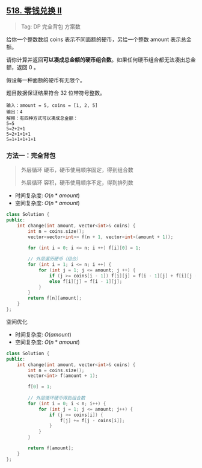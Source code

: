 ## [518. 零钱兑换 II](https://leetcode.cn/problems/coin-change-ii/description/)

> Tag: DP 完全背包 方案数

给你一个整数数组 coins 表示不同面额的硬币，另给一个整数 amount 表示总金额。

请你计算并返回**可以凑成总金额的硬币组合数**。如果任何硬币组合都无法凑出总金额，返回 0 。

假设每一种面额的硬币有无限个。 

题目数据保证结果符合 32 位带符号整数。

```
输入：amount = 5, coins = [1, 2, 5]
输出：4
解释：有四种方式可以凑成总金额：
5=5
5=2+2+1
5=2+1+1+1
5=1+1+1+1+1
```

### 方法一：完全背包

> 外层循环 硬币，硬币使用顺序固定，得到组合数
> 
> 外层循环 容积，硬币使用顺序不定，得到排列数

* 时间复杂度: ${O(n * amount)}$
* 空间复杂度: ${O(n * amount)}$

```cpp
class Solution {
public:
    int change(int amount, vector<int>& coins) {
        int n = coins.size();
        vector<vector<int>> f(n + 1, vector<int>(amount + 1));
        
        for (int i = 0; i <= n; i ++) f[i][0] = 1;

        // 外层遍历硬币（组合）
        for (int i = 1; i <= n; i ++) {         
            for (int j = 1; j <= amount; j ++) {
                if (j >= coins[i - 1]) f[i][j] = f[i - 1][j] + f[i][j - coins[i - 1]];
                else f[i][j] = f[i - 1][j];
            }
        }
        return f[n][amount];
    }
};
```

空间优化

* 时间复杂度: ${O(amount)}$
* 空间复杂度: ${O(n * amount)}$

```cpp
class Solution {
public:
    int change(int amount, vector<int>& coins) {
        int n = coins.size();
        vector<int> f(amount + 1);

        f[0] = 1;
        
        // 外层循环硬币得到组合数
        for (int i = 0; i < n; i++) {
            for (int j = 1; j <= amount; j++) {
                if (j >= coins[i]) {
                    f[j] += f[j - coins[i]];
                }
            }
        }

        return f[amount];
    }
};
```